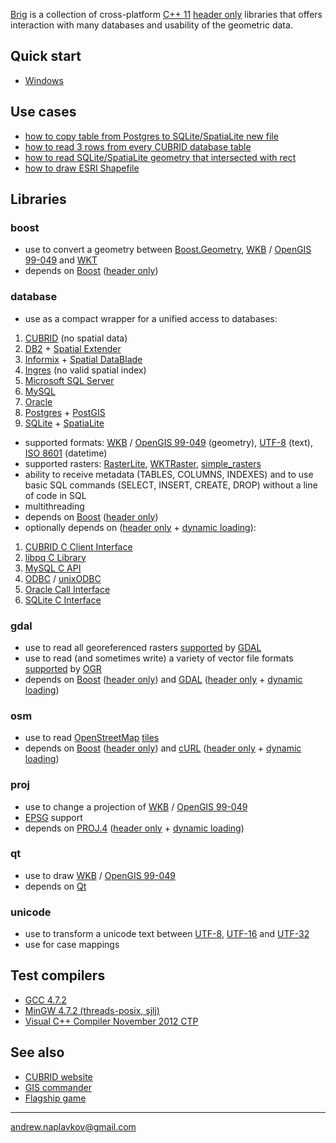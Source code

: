 [Brig](http://code.google.com/p/brig/) is a collection of cross-platform [C++ 11](http://en.wikipedia.org/wiki/C%2B%2B) [header only](http://en.wikipedia.org/wiki/Header-only) libraries that offers interaction with many databases and usability of the geometric data.

## Quick start
 * [Windows](https://github.com/storm-ptr/brig/wiki/quick_start_windows)

## Use cases
 * [how to copy table from Postgres to SQLite/SpatiaLite new file](https://github.com/storm-ptr/brig/wiki/copy_table_from_postgres_to_sqlite_new_file)
 * [how to read 3 rows from every CUBRID database table](https://github.com/storm-ptr/brig/wiki/read_first_3_rows_from_every_cubrid_database_table)
 * [how to read SQLite/SpatiaLite geometry that intersected with rect](https://github.com/storm-ptr/brig/wiki/read_spatialite_geometry_that_intersected_with_rect)
 * [how to draw ESRI Shapefile](https://github.com/storm-ptr/brig/wiki/draw_esri_shapefiles)

## Libraries

### boost
 * use to convert a geometry between [Boost.Geometry](http://www.boost.org/libs/geometry), [WKB](http://en.wikipedia.org/wiki/Well-known_text#Well-known_binary) / [OpenGIS 99-049](http://www.opengeospatial.org/standards/sfs) and [WKT](http://en.wikipedia.org/wiki/Well-known_text)
 * depends on [Boost](http://www.boost.org/) ([header only](http://en.wikipedia.org/wiki/Header-only))

### database
 * use as a compact wrapper for a unified access to databases:
  1. [CUBRID](http://en.wikipedia.org/wiki/CUBRID) (no spatial data)
  2. [DB2](http://en.wikipedia.org/wiki/IBM_DB2) + [Spatial Extender](http://www.ibm.com/software/data/spatial/db2spatial/)
  3. [Informix](http://en.wikipedia.org/wiki/IBM_Informix) + [Spatial DataBlade](http://www.ibm.com/software/data/informix/blades/spatial/)
  4. [Ingres](http://en.wikipedia.org/wiki/Ingres_database) (no valid spatial index)
  5. [Microsoft SQL Server](http://en.wikipedia.org/wiki/Microsoft_SQL_Server)
  6. [MySQL](http://en.wikipedia.org/wiki/MySQL)
  7. [Oracle](http://en.wikipedia.org/wiki/Oracle_Database)
  8. [Postgres](http://en.wikipedia.org/wiki/PostgreSQL) + [PostGIS](http://en.wikipedia.org/wiki/PostGIS)
  9. [SQLite](http://en.wikipedia.org/wiki/SQLite) + [SpatiaLite](http://en.wikipedia.org/wiki/Spatialite)
 * supported formats: [WKB](http://en.wikipedia.org/wiki/Well-known_text#Well-known_binary) / [OpenGIS 99-049](http://www.opengeospatial.org/standards/sfs) (geometry), [UTF-8](http://en.wikipedia.org/wiki/UTF-8) (text), [ISO 8601](http://en.wikipedia.org/wiki/ISO_8601) (datetime)
 * supported rasters: [RasterLite](https://www.gaia-gis.it/fossil/librasterlite/index), [WKTRaster](http://trac.osgeo.org/postgis/wiki/WKTRaster), [simple_rasters](https://github.com/storm-ptr/brig/wiki/simple_rasters)
 * ability to receive metadata (TABLES, COLUMNS, INDEXES) and to use basic SQL commands (SELECT, INSERT, CREATE, DROP) without a line of code in SQL
 * multithreading
 * depends on [Boost](http://www.boost.org/) ([header only](http://en.wikipedia.org/wiki/Header-only))
 * optionally depends on ([header only](http://en.wikipedia.org/wiki/Header-only) + [dynamic loading](http://en.wikipedia.org/wiki/Dynamic_loading)):
  1. [CUBRID C Client Interface](http://www.cubrid.org/manual/90/en/CCI%20Overview-Overview)
  2. [libpq C Library](http://www.postgresql.org/docs/9.2/static/libpq.html)
  3. [MySQL C API](http://dev.mysql.com/doc/refman/5.6/en/c.html)
  4. [ODBC](http://en.wikipedia.org/wiki/ODBC) / [unixODBC](http://en.wikipedia.org/wiki/UnixODBC)
  5. [Oracle Call Interface](http://en.wikipedia.org/wiki/Oracle_Call_Interface)
  6. [SQLite C Interface](http://www.sqlite.org/c3ref/intro.html)

### gdal
 * use to read all georeferenced rasters [supported](http://www.gdal.org/formats_list.html) by [GDAL](http://en.wikipedia.org/wiki/GDAL)
 * use to read (and sometimes write) a variety of vector file formats [supported](http://www.gdal.org/ogr/ogr_formats.html) by [OGR](http://www.gdal.org/ogr/)
 * depends on [Boost](http://www.boost.org/) ([header only](http://en.wikipedia.org/wiki/Header-only)) and [GDAL](http://en.wikipedia.org/wiki/GDAL) ([header only](http://en.wikipedia.org/wiki/Header-only) + [dynamic loading](http://en.wikipedia.org/wiki/Dynamic_loading))

### osm
 * use to read [OpenStreetMap](http://en.wikipedia.org/wiki/OpenStreetMap) [tiles](http://wiki.openstreetmap.org/wiki/Slippy_map_tilenames)
 * depends on [Boost](http://www.boost.org/) ([header only](http://en.wikipedia.org/wiki/Header-only)) and [cURL](http://en.wikipedia.org/wiki/CURL) ([header only](http://en.wikipedia.org/wiki/Header-only) + [dynamic loading](http://en.wikipedia.org/wiki/Dynamic_loading))

### proj
 * use to change a projection of [WKB](http://en.wikipedia.org/wiki/Well-known_text#Well-known_binary) / [OpenGIS 99-049](http://www.opengeospatial.org/standards/sfs)
 * [EPSG](http://www.epsg.org/) support
 * depends on [PROJ.4](http://trac.osgeo.org/proj/) ([header only](http://en.wikipedia.org/wiki/Header-only) + [dynamic loading](http://en.wikipedia.org/wiki/Dynamic_loading))

### qt
 * use to draw [WKB](http://en.wikipedia.org/wiki/Well-known_text#Well-known_binary) / [OpenGIS 99-049](http://www.opengeospatial.org/standards/sfs)
 * depends on [Qt](http://en.wikipedia.org/wiki/Qt_%28framework%29)

### unicode
 * use to transform a unicode text between [UTF-8](http://en.wikipedia.org/wiki/UTF-8), [UTF-16](http://en.wikipedia.org/wiki/UTF-16) and [UTF-32](http://en.wikipedia.org/wiki/UTF-32)
 * use for case mappings



## Test compilers
 * [GCC 4.7.2](http://en.wikipedia.org/wiki/GNU_Compiler_Collection)
 * [MinGW 4.7.2 (threads-posix, sjlj)](http://sourceforge.net/projects/mingwbuilds/)
 * [Visual C++ Compiler November 2012 CTP](http://aka.ms/vc-ctp)



## See also
 * [CUBRID website](http://www.cubrid.org/wiki_apps/entry/brig-key-features)
 * [GIS commander](http://code.google.com/p/brigantine/)
 * [Flagship game](https://sites.google.com/site/flagshipgame/)


----
andrew.naplavkov@gmail.com
